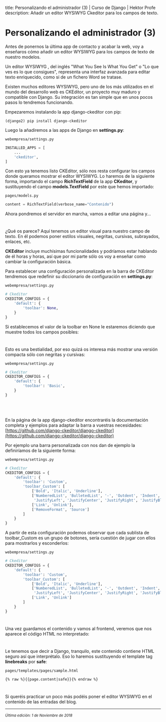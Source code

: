 title: Personalizando el administrador (3) | Curso de Django | Hektor Profe
description: Añadir un editor WYSIWYG Ckeditor para los campos de texto.

# Personalizando el administrador (3)

Antes de ponernos la última app de contacto y acabar la web, voy a enseñaros cómo añadir un editor WYSIWYG para los campos de texto de nuestro modelos.

Un editor WYSIWYG , del inglés "What You See Is What You Get" o "Lo que ves es lo que consigues", representa una interfaz avanzada para editar texto enriquecido, como si de un fichero Word se tratase.

Existen muchos editores WYSIWYG, pero uno de los más utilizados en el mundo del desarrollo web es CKEditor, un proyecto muy maduro y compatible con Django. Su integración es tan simple que en unos pocos pasos lo tendremos funcionando.

Empezaremos instalando la app django-ckeditor con pip:

```
(django2) pip install django-ckeditor
```

Luego la añadiremos a las apps de Django en **settings.py**:

`webempresa/settings.py`
```python
INSTALLED_APPS = [
    ...
    'ckeditor',
]
``` 

Con esto ya tenemos listo CKEditor, sólo nos resta configurar los campos donde queramos mostrar el editor WYSIWYG. Lo haremos de la siguiente forma, importando el campo **RichTextField** de la app **CKeditor**, y sustituyendo el campo **models.TextField** por este que hemos importado:

`pages/models.py`
```python
content = RichTextField(verbose_name="Contenido")
``` 

Ahora pondremos el servidor en marcha, vamos a editar una página y...

<div style="text-align:center;margin-top:25px"><img class="lazy" data-src="{{cdn}}/django/webempresa/60.png" /></div>

¿Qué os parece? Aquí tenemos un editor visual para nuestro campo de texto. En él podemos poner estilos visuales, negritas, cursivas, subrayados, enlaces, etc.

**CKEditor** incluye muchísimas funcionalidades y podríamos estar hablando de él horas y horas, así que por mi parte sólo os voy a enseñar como cambiar la configuración básica. 

Para establecer una configuración personalizada en la barra de CKEditor tendremos que redefinir su diccionario de configuración en **settings.py**:

`webempresa/settings.py`
```python
# Ckeditor
CKEDITOR_CONFIGS = {
    'default': {
        'toolbar': None,
    }
}
``` 

Si establecemos el valor de la toolbar en None le estaremos diciendo que muestre todos los campos posibles:

<div style="text-align:center;margin-top:25px"><img class="lazy" data-src="{{cdn}}/django/webempresa/61.png"/></div>

Esto es una bestialidad, por eso quizá os interesa más mostrar una versión compacta sólo con negritas y cursivas:

`webempresa/settings.py`
```python
# Ckeditor
CKEDITOR_CONFIGS = {
    'default': {
        'toolbar': 'Basic',
    }
}
``` 

<div style="text-align:center;margin-top:25px"><img class="lazy" data-src="{{cdn}}/django/webempresa/62.png" style="max-width:385px"/></div>

<div style="text-align:center;margin-top:25px"><img class="lazy" data-src="{{cdn}}/django/webempresa/63.png"/></div>

En la página de la app django-ckeditor encontraréis la documentación completa y ejemplos para adaptar la barra a vuestras necesidades: [https://github.com/django-ckeditor/django-ckeditor](https://github.com/django-ckeditor/django-ckeditor)

Por ejemplo una barra personalizada con nos dan de ejemplo la definiríamos de la siguiente forma:

`webempresa/settings.py`
```python
# Ckeditor
CKEDITOR_CONFIGS = {
    'default': {
        'toolbar': 'Custom',
        'toolbar_Custom': [
            ['Bold', 'Italic', 'Underline'],
            ['NumberedList', 'BulletedList', '-', 'Outdent', 'Indent', '-', 
             'JustifyLeft', 'JustifyCenter', 'JustifyRight', 'JustifyBlock'],
            ['Link', 'Unlink'],
            ['RemoveFormat', 'Source']
        ]
    }
}
``` 

A partir de esta configuración podemos observar que cada sublista de toolbar_Custom es un grupo de botones, sería cuestión de jugar con ellos para mostrarlos y esconderlos:

`webempresa/settings.py`
```python
# Ckeditor
CKEDITOR_CONFIGS = {
    'default': {
        'toolbar': 'Custom',
        'toolbar_Custom': [
            ['Bold', 'Italic', 'Underline'],
            ['NumberedList', 'BulletedList', '-', 'Outdent', 'Indent', '-', 
             'JustifyLeft', 'JustifyCenter', 'JustifyRight', 'JustifyBlock'],
            ['Link', 'Unlink']
        ]
    }
}
``` 

<div style="text-align:center;margin-top:25px"><img class="lazy" data-src="{{cdn}}/django/webempresa/64.png"/></div>

Una vez guardamos el contenido y vamos al frontend, veremos que nos aparece el código HTML no interpretado:

<div style="text-align:center;margin-top:25px"><img class="lazy" data-src="{{cdn}}/django/webempresa/65.png"/></div>

Le tenemos que decir a Django, tranquilo, este contenido contiene HTML seguro así que interprétalo. Eso lo haremos sustituyendo el template tag **linebreaks** por **safe**:

`pages/templates/pages/sample.html`
```html
{% raw %}{{page.content|safe}}{% endraw %}
``` 

<div style="text-align:center;margin-top:25px"><img class="lazy" data-src="{{cdn}}/django/webempresa/66.png"/></div>

Si queréis practicar un poco más podéis poner el editor WYSIWYG en el contenido de las entradas del blog.
___
<small class="edited"><i>Última edición: 1 de Noviembre de 2018</i></small>